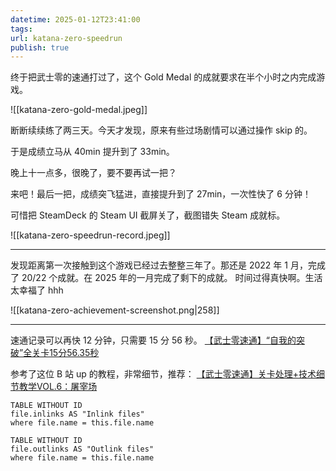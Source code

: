 ```yaml
---
datetime: 2025-01-12T23:41:00
tags: 
url: katana-zero-speedrun
publish: true
---
```

终于把武士零的速通打过了，这个 Gold Medal 的成就要求在半个小时之内完成游戏。

![[katana-zero-gold-medal.jpeg]]

断断续续练了两三天。今天才发现，原来有些过场剧情可以通过操作 skip 的。

于是成绩立马从 40min 提升到了 33min。

晚上十一点多，很晚了，要不要再试一把？

来吧！最后一把，成绩突飞猛进，直接提升到了 27min，一次性快了 6 分钟！

可惜把 SteamDeck 的 Steam UI 截屏关了，截图错失 Steam 成就标。

![[katana-zero-speedrun-record.jpeg]]

---

发现距离第一次接触到这个游戏已经过去整整三年了。那还是 2022 年 1 月，完成了 20/22 个成就。在 2025 年的一月完成了剩下的成就。
时间过得真快啊。生活太幸福了 hhh

![[katana-zero-achievement-screenshot.png|258]]

---

速通记录可以再快 12 分钟，只需要 15 分 56 秒。
[【武士零速通】“自我的突破”全关卡15分56.35秒](https://www.bilibili.com/video/BV1ei421a7yF)

参考了这位 B 站 up 的教程，非常细节，推荐：
[【武士零速通】关卡处理+技术细节教学VOL.6：屠宰场](https://www.bilibili.com/video/BV1n7411q7QY)

```dataview
TABLE WITHOUT ID
file.inlinks AS "Inlink files"
where file.name = this.file.name
```
```dataview
TABLE WITHOUT ID
file.outlinks AS "Outlink files"
where file.name = this.file.name
```